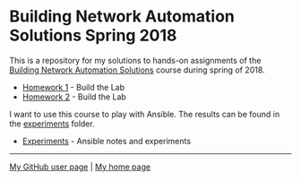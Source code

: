 # Building Network Automation Solutions Spring 2018

This is a repository for my solutions to hands-on assignments of the
[Building Network Automation Solutions](http://automation.ipspace.net/Main_Page)
course during spring of 2018.

* [Homework 1](hw1-the_lab/) - Build the Lab
* [Homework 2](hw2-reports/) - Build the Lab

I want to use this course to play with Ansible. The results can be found
in the [experiments](experiments/) folder.

* [Experiments](experiments/) - Ansible notes and experiments

---

[My GitHub user page](https://github.com/auerswal) | [My home page](https://www.unix-ag.uni-kl.de/~auerswal/)
